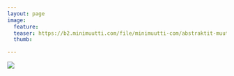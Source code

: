 ```yaml
---
layout: page
image:
  feature:
  teaser: https://b2.minimuutti.com/file/minimuutti-com/abstraktit-muut/1/DS27430-245px.jpg
  thumb:

---
```


[![](https://b2.minimuutti.com/file/minimuutti-com/abstraktit-muut/1/DS27430-800px.jpg)](https://dl.dropboxusercontent.com/sh/ea1wtnz7z734o12/AABQWQhiQ0I45uMubRoKYDRYa/abstraktit-muut/1/DS27430.jpg)
